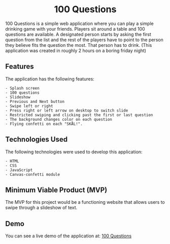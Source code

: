 



<h1 align="center">100 Questions</h1>





100 Questions is a simple web application where you can play a simple drinking game with your friends. Players sit around a table and 100 questions are available. A designated person starts by asking the first question from the list and the rest of the players have to point to the person they believe fits the question the most. That person has to drink.
(This application was created in roughly 2 hours on a boring friday night) 



## Features

The application has the following features:
```
- Splash screen
- 100 questions
- Slideshow
- Previous and Next button
- Swipe left or right
- Press right or left arrow on desktop to switch slide
- Restricted swiping and clicking past the first or last question
- The background changes color on each question
- Flying confetti on each "SKÅL!".
 ```
  
 ## Technologies Used

The following technologies were used to develop this application:
```
- HTML
- CSS
- JavaScript
- Canvas-confetti module
```
## Minimum Viable Product (MVP)

The MVP for this project would be a functioning website that allows users to swipe through a slideshow of text.

    
## Demo

You can see a live demo of the application at: [100 Questions](https://100sporsmal.netlify.app) 




